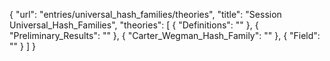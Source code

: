 {
    "url": "entries/universal_hash_families/theories",
    "title": "Session Universal_Hash_Families",
    "theories": [
        {
            "Definitions": ""
        },
        {
            "Preliminary_Results": ""
        },
        {
            "Carter_Wegman_Hash_Family": ""
        },
        {
            "Field": ""
        }
    ]
}
